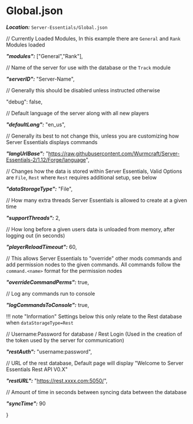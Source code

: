 # Global.json

***Location:*** `Server-Essentials/Global.json`

 // Currently Loaded Modules, In this example there are `General` and `Rank` Modules loaded

  ***"modules":*** ["General","Rank"],   

  // Name of the server for use with the database or the `Track` module

  ***"serverID":*** "Server-Name",

  // Generally this should be disabled unless instructed otherwise

  "debug": false,


  // Default language of the server along with all new players

  ***"defaultLang":*** "en_us",


  // Generally its best to not change this, unless you are customizing how Server Essentials displays commands

  ***"langUrlBase":*** "https://raw.githubusercontent.com/Wurmcraft/Server-Essentials-2/1.12/Forge/language",

  //  Changes how the data is stored within Server Essentials, Valid Options are `File`, `Rest` where `Rest` requires additional setup, see below

  ***"dataStorageType":*** "File",

  // How many extra threads Server Essentials is allowed to create at a given time

  ***"supportThreads":*** 2,

  // How long before a given users data is unloaded from memory, after logging out (in seconds)

  ***"playerReloadTimeout":*** 60,

  // This allows Server Essentials to "override" other mods commands and add permission nodes to the given commands. All commands follow the `command.<name>` format for the permission nodes

  ***"overrideCommandPerms":*** true,

  // Log any commands run to console

  ***"logCommandsToConsole":*** true,

!!! note "Information"
      Settings below this only relate to the Rest database when `dataStorageType=Rest`

  // Username:Password for database / Rest Login (Used in the creation of the token used by the server for communication)

  ***"restAuth":*** "username:password",


  // URL of the rest database, Default page will display "Welcome to Server Essentials Rest API V0.X"


  ***"restURL":*** "https://rest.xxxx.com:5050/",


  // Amount of time in seconds between syncing data between the database

  ***"syncTime":*** 90

}
